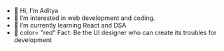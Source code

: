 - 👋 Hi, I’m Aditya
- 👀 I’m interested in web development and coding.
- 🌱 I’m currently learning React and DSA
- 🌱 color= "red" Fact: Be the UI designer  who can create its troubles for development 
<!---
aditya99933/aditya99933 is a ✨ special ✨ repository because its `README.md` (this file) appears on your GitHub profile.
You can click the Preview link to take a look at your changes.
--->
